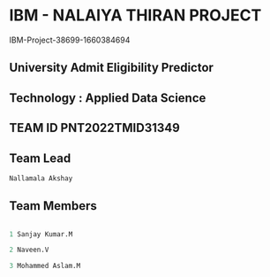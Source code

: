 # IBM - NALAIYA THIRAN PROJECT 

 IBM-Project-38699-1660384694

## University Admit Eligibility Predictor

## Technology : Applied Data Science

## TEAM ID PNT2022TMID31349




## Team Lead
```bash
Nallamala Akshay
```

## Team Members

```python

1 Sanjay Kumar.M

2 Naveen.V

3 Mohammed Aslam.M
```

